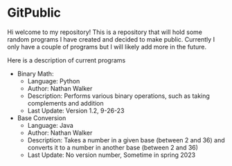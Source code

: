 # GitPublic
Hi welcome to my repository! This is a repository that will hold some random programs I have created and decided to make public. 
Currently I only have a couple of programs but I will likely add more in the future.

Here is a description of current programs
- Binary Math:
  + Language: Python
  + Author: Nathan Walker
  + Description: Performs various binary operations, such as taking complements and addition
  + Last Update: Version 1.2, 9-26-23
- Base Conversion
  + Language: Java
  + Author: Nathan Walker
  + Description: Takes a number in a given base (between 2 and 36) and converts it to a number in another base (between 2 and 36)
  + Last Update: No version number, Sometime in spring 2023

